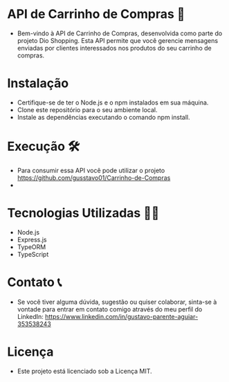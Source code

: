 # API de Carrinho de Compras 🛒
- Bem-vindo à API de Carrinho de Compras, desenvolvida como parte do projeto Dio Shopping. Esta API permite que você gerencie mensagens enviadas por clientes interessados nos produtos do seu carrinho de compras.

# Instalação
- Certifique-se de ter o Node.js e o npm instalados em sua máquina.
- Clone este repositório para o seu ambiente local.
- Instale as dependências executando o comando npm install.

# Execução 🛠️
- Para consumir essa API você pode utilizar o projeto https://github.com/gusstavo01/Carrinho-de-Compras
- 
# Tecnologias Utilizadas 👨‍💻
- Node.js
- Express.js
- TypeORM
- TypeScript
# Contato 📞
- Se você tiver alguma dúvida, sugestão ou quiser colaborar, sinta-se à vontade para entrar em contato comigo através do meu perfil do LinkedIn: https://www.linkedin.com/in/gustavo-parente-aguiar-353538243

# Licença
- Este projeto está licenciado sob a Licença MIT.
